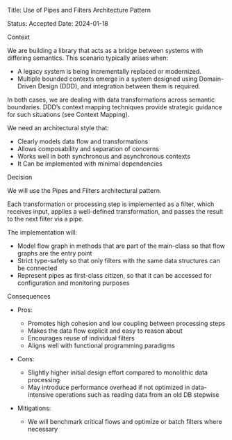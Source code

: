 Title: Use of Pipes and Filters Architecture Pattern

Status: Accepted
Date: 2024-01-18

Context

We are building a library that acts as a bridge between systems with differing semantics. This scenario typically arises when:
* A legacy system is being incrementally replaced or modernized.
* Multiple bounded contexts emerge in a system designed using Domain-Driven Design (DDD), and integration between them is required.

In both cases, we are dealing with data transformations across semantic boundaries. DDD’s context mapping techniques provide strategic guidance for such situations (see Context Mapping).

We need an architectural style that:
* Clearly models data flow and transformations
* Allows composability and separation of concerns
* Works well in both synchronous and asynchronous contexts
* It Can be implemented with minimal dependencies

Decision

We will use the Pipes and Filters architectural pattern.

Each transformation or processing step is implemented as a filter, which receives input, applies a well-defined transformation, and passes the result to the next filter via a pipe.

The implementation will:
* Model flow graph in methods that are part of the main-class so that flow graphs are the entry point
* Strict type-safety so that only filters with the same data structures can be connected
* Represent pipes as first-class citizen, so that it can be accessed for configuration and monitoring purposes  

Consequences
* Pros:
  * Promotes high cohesion and low coupling between processing steps
  * Makes the data flow explicit and easy to reason about
  * Encourages reuse of individual filters
  * Aligns well with functional programming paradigms
  
* Cons:
  * Slightly higher initial design effort compared to monolithic data processing
  * May introduce performance overhead if not optimized in data-intensive operations such as reading data from an old DB stepwise  
* Mitigations:
  * We will benchmark critical flows and optimize or batch filters where necessary